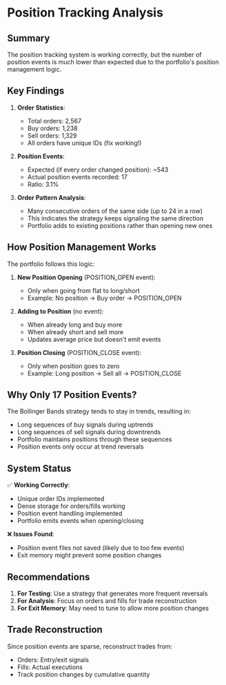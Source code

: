 # Position Tracking Analysis

## Summary

The position tracking system is working correctly, but the number of position events is much lower than expected due to the portfolio's position management logic.

## Key Findings

1. **Order Statistics**:
   - Total orders: 2,567
   - Buy orders: 1,238
   - Sell orders: 1,329
   - All orders have unique IDs (fix working!)

2. **Position Events**:
   - Expected (if every order changed position): ~543
   - Actual position events recorded: 17
   - Ratio: 3.1%

3. **Order Pattern Analysis**:
   - Many consecutive orders of the same side (up to 24 in a row)
   - This indicates the strategy keeps signaling the same direction
   - Portfolio adds to existing positions rather than opening new ones

## How Position Management Works

The portfolio follows this logic:

1. **New Position Opening** (POSITION_OPEN event):
   - Only when going from flat to long/short
   - Example: No position → Buy order → POSITION_OPEN

2. **Adding to Position** (no event):
   - When already long and buy more
   - When already short and sell more
   - Updates average price but doesn't emit events

3. **Position Closing** (POSITION_CLOSE event):
   - Only when position goes to zero
   - Example: Long position → Sell all → POSITION_CLOSE

## Why Only 17 Position Events?

The Bollinger Bands strategy tends to stay in trends, resulting in:
- Long sequences of buy signals during uptrends
- Long sequences of sell signals during downtrends
- Portfolio maintains positions through these sequences
- Position events only occur at trend reversals

## System Status

✅ **Working Correctly**:
- Unique order IDs implemented
- Dense storage for orders/fills working
- Position event handling implemented
- Portfolio emits events when opening/closing

❌ **Issues Found**:
- Position event files not saved (likely due to too few events)
- Exit memory might prevent some position changes

## Recommendations

1. **For Testing**: Use a strategy that generates more frequent reversals
2. **For Analysis**: Focus on orders and fills for trade reconstruction
3. **For Exit Memory**: May need to tune to allow more position changes

## Trade Reconstruction

Since position events are sparse, reconstruct trades from:
- Orders: Entry/exit signals
- Fills: Actual executions
- Track position changes by cumulative quantity